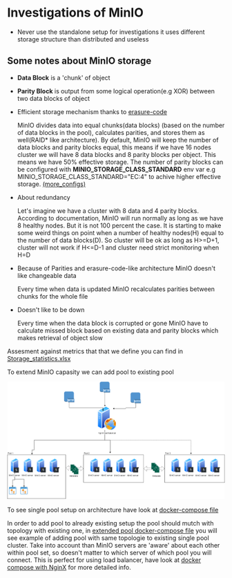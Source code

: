 # Investigations of MinIO

- Never use the standalone setup for investigations it uses different storage structure than distributed and useless 

## Some notes about MinIO storage 
- **Data Block** is a 'chunk' of object 
- **Parity Block** is output from some logical operation(e.g XOR) between two data blocks of object 

- Efficient storage mechanism thanks to [erasure-code](https://docs.min.io/docs/minio-erasure-code-quickstart-guide)

    MinIO divides data into equal chunks(data blocks) (based on the number of data blocks in the pool), calculates parities, and stores them as well(RAID* like architecture). By default, MinIO will keep the number of data blocks and parity blocks equal, this means if we have 16 nodes cluster we will have 8 data blocks and 8 parity blocks per object. This means we have 50% effective storage. The number of parity blocks can be configured with **MINIO_STORAGE_CLASS_STANDARD** env var e.g 
    MINIO_STORAGE_CLASS_STANDARD="EC:4" to achive higher effective storage. [(more_configs)](https://docs.min.io/docs/minio-server-configuration-guide.html)
- About redundancy 

    Let's imagine we have a cluster with 8 data and 4 parity blocks. According to documentation, MinIO will run normally as long as we have 8 healthy nodes. But it is not 100 percent the case. It is starting to make some weird things on point when a number of healthy nodes(H) equal to the number of data blocks(D).
    So cluster will be ok as long as H>=D+1, cluster will not work if H<=D-1 and cluster need strict monitoring when H=D
    
- Because of Parities and erasure-code-like architecture MinIO doesn't like changeable data

    Every time when data is updated MinIO recalculates parities between chunks for the whole file 
- Doesn't like to be down 

    Every time when the data block is corrupted or gone MinIO have to calculate missed block based on existing data and parity blocks which makes retrieval of object slow  
    
Assesment against metrics that that we define you can find in [Storage_statistics.xlsx](./Storage_statistics.xlsx)

To extend MinIO capasity we can add pool to existing pool

![Architecture](./MinIO_high_level_structure.png)

To see single pool setup on architecture have look at [docker-compose file](./docker-compose-single-pool.yml)

In order to add pool to already existing setup the pool should mutch with topology with existing one, in [extended pool docker-compose file](./docker-compose-extended-pool.yml) you will see example of adding pool with same topologie to existing single pool cluster. 
Take into account than MinIO servers are 'aware' about each other within pool set, so doesn't matter to which server of which pool you will connect. This is perfect for using  load balancer, have look at [docker compose with NginX](./docker-compose-extended-load-balanced.yml) for more detailed info.